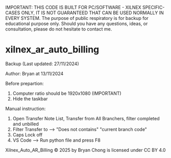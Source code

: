 IMPORTANT:
THIS CODE IS BUILT FOR PC/SOFTWARE - XILNEX SPECIFIC-CASES ONLY, IT IS NOT GUARANTEED THAT CAN BE USED NORMALLY IN EVERY SYSTEM.
The purpose of public respiratory is for backup for educational purpose only.
Should you have any questions, ideas, or consultation, please do not hesitate to contact me.

# xilnex_ar_auto_billing
Backup (Last updated: 27/11/2024)

Author: Bryan at 13/11/2024

Before prepartion:
1. Computer ratio should be 1920x1080 (IMPORTANT)
2. Hide the taskbar

Manual instruction:
1. Open Transfer Note List, Transfer from All Branchers, filter completed and unbilled
3. Filter Transfer to --> "Does not contains" "current branch code"
4. Caps Lock off
5. VS Code --> Run python file and press F8

Xilnex_Auto_AR_Billing © 2025 by Bryan Chong is licensed under CC BY 4.0 
